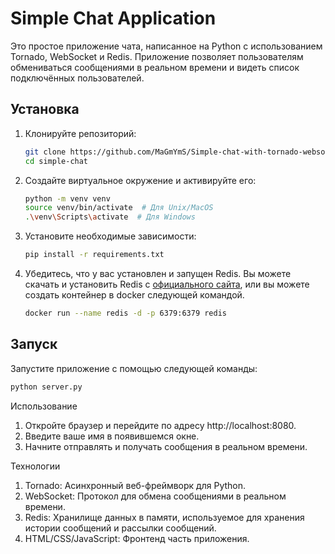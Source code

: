 # Simple Chat Application

Это простое приложение чата, написанное на Python с использованием Tornado, WebSocket и Redis. Приложение позволяет пользователям обмениваться сообщениями в реальном времени и видеть список подключённых пользователей.

## Установка

1. Клонируйте репозиторий:
    ```sh
    git clone https://github.com/MaGmYmS/Simple-chat-with-tornado-websocket
    cd simple-chat
    ```

2. Создайте виртуальное окружение и активируйте его:
    ```sh
    python -m venv venv
    source venv/bin/activate  # Для Unix/MacOS
    .\venv\Scripts\activate  # Для Windows
    ```

3. Установите необходимые зависимости:
    ```sh
    pip install -r requirements.txt
    ```

4. Убедитесь, что у вас установлен и запущен Redis. Вы можете скачать и установить Redis с [официального сайта](https://redis.io/download), или вы можете создать контейнер в docker следующей командой.
   ```sh
   docker run --name redis -d -p 6379:6379 redis
   ```
## Запуск

Запустите приложение с помощью следующей команды:
   ```sh
   python server.py
   ```

Использование

   1) Откройте браузер и перейдите по адресу http://localhost:8080.
   2) Введите ваше имя в появившемся окне.
   3) Начните отправлять и получать сообщения в реальном времени.

Технологии

   1) Tornado: Асинхронный веб-фреймворк для Python.
   2) WebSocket: Протокол для обмена сообщениями в реальном времени.
   3) Redis: Хранилище данных в памяти, используемое для хранения истории сообщений и рассылки сообщений.
   4) HTML/CSS/JavaScript: Фронтенд часть приложения.
